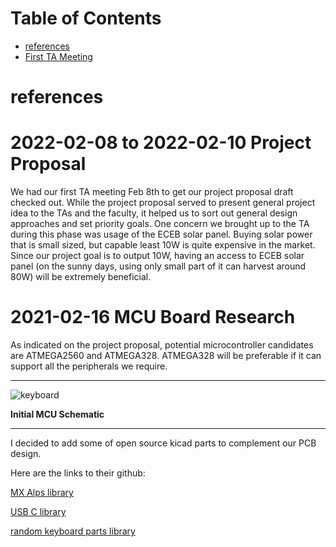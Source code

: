 # Table of Contents
* [references](#references)
* [First TA Meeting](#Firstmeeting)

# references <a name= "references"></a>

# 2022-02-08 to 2022-02-10  Project Proposal <a name= "Firstmeeting"></a>
We had our first TA meeting Feb 8th to get our project proposal draft checked out. While the project proposal served to present general project idea to the TAs and the faculty, it helped us to sort out general design approaches and set priority goals. One concern we brought up to the TA during this phase was usage of the ECEB solar panel. Buying solar power that is small sized, but capable least 10W is quite expensive in the market. Since our project goal is to output 10W, having an access to ECEB solar panel (on the sunny days, using only small part of it can harvest around 80W) will be extremely beneficial. 

# 2021-02-16 MCU Board Research <a name= "keyboard1"></a>
As indicated on the project proposal, potential microcontroller candidates are ATMEGA2560 and ATMEGA328. ATMEGA328 will be preferable if it can support all the peripherals we require. 


----------------------------------------------
![keyboard](Notebooks/Andrew/keyboard1.PNG)

__Initial MCU Schematic__

----------------------------------------------

I decided to add some of open source kicad parts to complement our PCB design. 

Here are the links to their github: 

[MX Alps library](https://github.com/ai03-2725/MX_Alps_Hybrid)

[USB C library](https://github.com/ai03-2725/Type-C.pretty)

[random keyboard parts library](https://github.com/ai03-2725/random-keyboard-parts.pretty)
